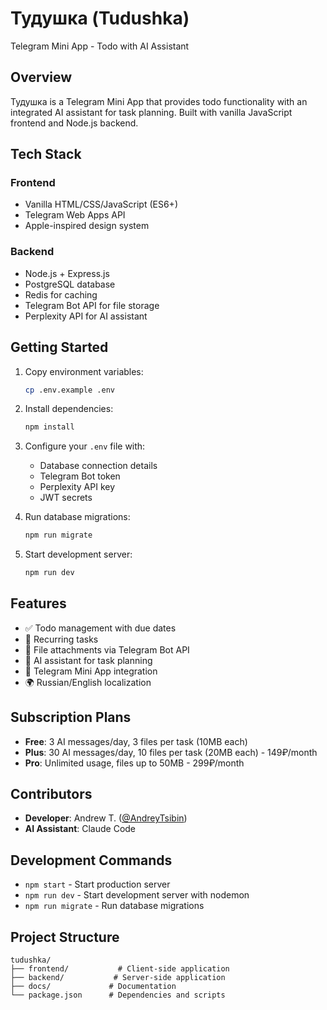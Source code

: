 # Тудушка (Tudushka)

Telegram Mini App - Todo with AI Assistant

## Overview

Тудушка is a Telegram Mini App that provides todo functionality with an integrated AI assistant for task planning. Built with vanilla JavaScript frontend and Node.js backend.

## Tech Stack

### Frontend
- Vanilla HTML/CSS/JavaScript (ES6+)
- Telegram Web Apps API
- Apple-inspired design system

### Backend
- Node.js + Express.js
- PostgreSQL database
- Redis for caching
- Telegram Bot API for file storage
- Perplexity API for AI assistant

## Getting Started

1. Copy environment variables:
   ```bash
   cp .env.example .env
   ```

2. Install dependencies:
   ```bash
   npm install
   ```

3. Configure your `.env` file with:
   - Database connection details
   - Telegram Bot token
   - Perplexity API key
   - JWT secrets

4. Run database migrations:
   ```bash
   npm run migrate
   ```

5. Start development server:
   ```bash
   npm run dev
   ```

## Features

- ✅ Todo management with due dates
- 🔄 Recurring tasks
- 📎 File attachments via Telegram Bot API
- 🤖 AI assistant for task planning
- 📱 Telegram Mini App integration
- 🌍 Russian/English localization

## Subscription Plans

- **Free**: 3 AI messages/day, 3 files per task (10MB each)
- **Plus**: 30 AI messages/day, 10 files per task (20MB each) - 149₽/month
- **Pro**: Unlimited usage, files up to 50MB - 299₽/month

## Contributors

- **Developer**: Andrew T. ([@AndreyTsibin](https://github.com/AndreyTsibin))
- **AI Assistant**: Claude Code

## Development Commands

- `npm start` - Start production server
- `npm run dev` - Start development server with nodemon
- `npm run migrate` - Run database migrations

## Project Structure

```
tudushka/
├── frontend/           # Client-side application
├── backend/           # Server-side application
├── docs/             # Documentation
└── package.json      # Dependencies and scripts
```